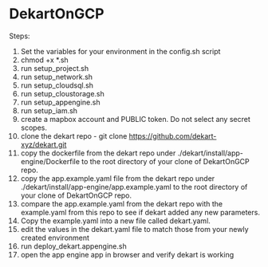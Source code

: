 # DekartOnGCP

Steps:

1) Set the variables for your environment in the config.sh script
2) chmod +x *.sh
3) run setup_project.sh
4) run setup_network.sh
5) run setup_cloudsql.sh
6) run setup_cloustorage.sh
7) run setup_appengine.sh
8) run setup_iam.sh
9) create a mapbox account and PUBLIC token.  Do not select any secret scopes.
10) clone the dekart repo - git clone https://github.com/dekart-xyz/dekart.git
11) copy the dockerfile from the dekart repo under ./dekart/install/app-engine/Dockerfile to the root directory of your clone of DekartOnGCP repo.
12) copy the app.example.yaml file from the dekart repo under ./dekart/install/app-engine/app.example.yaml to the root directory of your clone of DekartOnGCP repo.
13) compare the app.example.yaml from the dekart repo with the example.yaml from this repo to see if dekart added any new parameters.
14) Copy the example.yaml into a new file called dekart.yaml.  
15) edit the values in the dekart.yaml file to match those from your newly created environment
16) run deploy_dekart.appengine.sh
17) open the app engine app in browser and verify dekart is working  
